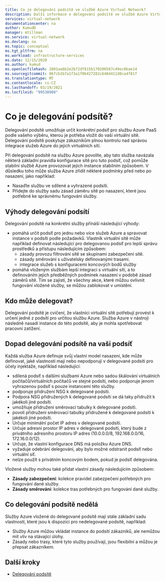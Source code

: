 ```yaml
---
title: Co je delegování podsítě ve službě Azure Virtual Network?
description: Další informace o delegování podsítě ve službě Azure Virtual Network
services: virtual-network
documentationcenter: na
author: KumudD
manager: mtillman
ms.service: virtual-network
ms.devlang: na
ms.topic: conceptual
ms.tgt_pltfrm: na
ms.workload: infrastructure-services
ms.date: 12/15/2020
ms.author: kumud
ms.openlocfilehash: 2801aa6b2e2b72df815b170200587c49ec0bae14
ms.sourcegitcommit: 867cb1b7a1f3a1f0b427282c648d411d0ca4f81f
ms.translationtype: MT
ms.contentlocale: cs-CZ
ms.lasthandoff: 03/19/2021
ms.locfileid: "99538988"
---
```

# <a name="what-is-subnet-delegation"></a>Co je delegování podsítě?

Delegování podsítě umožňuje určit konkrétní podsíť pro službu Azure PaaS podle vašeho výběru, kterou je potřeba vložit do vaší virtuální sítě. Delegování podsítě poskytuje zákazníkům plnou kontrolu nad správou integrace služeb Azure do jejich virtuálních sítí.

Při delegování podsítě na službu Azure povolíte, aby tato služba navázala některá základní pravidla konfigurace sítě pro tuto podsíť, což pomůže stabilní službě Azure provozovat jejich instance stabilním způsobem. V důsledku toho může služba Azure zřídit některé podmínky před nebo po nasazení, jako například:
- Nasaďte službu ve sdílené a vyhrazené podsíti.
- Přidejte do služby sadu zásad záměru sítě po nasazení, které jsou potřebné ke správnému fungování služby.

##  <a name="advantages-of-subnet-delegation"></a>Výhody delegování podsítí

Delegování podsítě na konkrétní služby přináší následující výhody:

- pomáhá určit podsíť pro jednu nebo více služeb Azure a spravovat instance v podsíti podle požadavků. Vlastník virtuální sítě může například definovat následující pro delegovanou podsíť pro lepší správu prostředků a přístupu následujícím způsobem:
    - zásady provozu filtrování sítě se skupinami zabezpečení sítě.
    - zásady směrování s uživatelsky definovanými trasami.
    - integrace služeb s konfiguracemi koncových bodů služby
- pomáhá vloženým službám lepší integraci s virtuální sítí, a to definováním jejich předběžných podmínek nasazení v podobě zásad záměrů sítě. Tím se zajistí, že všechny akce, které můžou ovlivnit fungování vložené služby, se můžou zablokovat v umístění.


## <a name="who-can-delegate"></a>Kdo může delegovat?
Delegování podsítě je cvičení, že vlastníci virtuální sítě potřebují provést k určení jedné z podsítí pro určitou službu Azure. Služba Azure v nástroji následně nasadí instance do této podsítě, aby je mohla spotřebovat pracovní zatížení.

## <a name="impact-of-subnet-delegation-on-your-subnet"></a>Dopad delegování podsítě na vaši podsíť
Každá služba Azure definuje svůj vlastní model nasazení, kde může definovat, jaké vlastnosti mají nebo nepodporují v delegované podsíti pro účely injektáže, například následující:
- sdílená podsíť s dalšími službami Azure nebo sadou škálování virtuálních počítačů/virtuálních počítačů ve stejné podsíti, nebo podporuje jenom vyhrazenou podsíť s pouze instancemi této služby.
- podporuje přidružení NSG k delegované podsíti.
- Podpora NSG přidružených k delegované podsíti se dá taky přidružit k jakékoli jiné podsíti.
- umožňuje přidružení směrovací tabulky k delegované podsíti.
- povolí přidružení směrovací tabulky přidružené k delegované podsíti k jakékoli jiné podsíti.
- Určuje minimální počet IP adres v delegované podsíti.
- Určuje adresní prostor IP adres v delegované podsíti, který bude z privátního adresního prostoru IP adres (10.0.0.0/8, 192.168.0.0/16, 172.16.0.0/12).
- Určuje, že vlastní konfigurace DNS má položku Azure DNS.
- vyžaduje odebrání delegování, aby bylo možné odstranit podsíť nebo virtuální síť.
- nelze použít s privátním koncovým bodem, pokud je podsíť delegována.

Vložené služby mohou také přidat vlastní zásady následujícím způsobem:
- **Zásady zabezpečení**: kolekce pravidel zabezpečení potřebných pro fungování dané služby.
- **Zásady směrování**: kolekce tras potřebných pro fungování dané služby.

## <a name="what-subnet-delegation-does-not-do"></a>Co delegování podsítě nedělá

Služby Azure vložené do delegované podsítě mají stále základní sadu vlastností, které jsou k dispozici pro nedelegované podsítě, například:
-  Služby Azure můžou vkládat instance do podsítí zákazníků, ale nemůžou mít vliv na stávající úlohy.
-  Zásady nebo trasy, které tyto služby používají, jsou flexibilní a můžou je přepsat zákazníkem.

## <a name="next-steps"></a>Další kroky

- [Delegování podsítě](manage-subnet-delegation.md)
